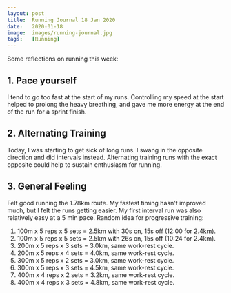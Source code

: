 ```yaml
---
layout: post
title:  Running Journal 18 Jan 2020
date:   2020-01-18
image:  images/running-journal.jpg
tags:   [Running]
---
```

Some reflections on running this week:

## 1. Pace yourself
I tend to go too fast at the start of my runs. Controlling my speed at the start helped to prolong the heavy breathing, and gave me more energy at the end of the run for a sprint finish.

## 2. Alternating Training
Today, I was starting to get sick of long runs. I swang in the opposite direction and did intervals instead. Alternating training runs with the exact opposite could help to sustain enthusiasm for running.

## 3. General Feeling
Felt good running the 1.78km route. My fastest timing hasn't improved much, but I felt the runs getting easier. My first interval run was also relatively easy at a 5 min pace. Random idea for progressive training:

1. 100m x 5 reps x 5 sets = 2.5km with 30s on, 15s off (12:00 for 2.4km).
2. 100m x 5 reps x 5 sets = 2.5km with 26s on, 15s off (10:24 for 2.4km).
3. 200m x 5 reps x 3 sets = 3.0km, same work-rest cycle.
4. 200m x 5 reps x 4 sets = 4.0km, same work-rest cycle.
5. 300m x 5 reps x 2 sets = 3.0km, same work-rest cycle.
6. 300m x 5 reps x 3 sets = 4.5km, same work-rest cycle.
7. 400m x 4 reps x 2 sets = 3.2km, same work-rest cycle.
8. 400m x 4 reps x 3 sets = 4.8km, same work-rest cycle.